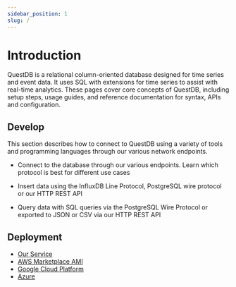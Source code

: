 ```yaml
---
sidebar_position: 1
slug: /
---
```


# Introduction

QuestDB is a relational column-oriented database designed for time series and event data. It uses SQL with extensions for time series to assist with real-time analytics. These pages cover core concepts of QuestDB, including setup steps, usage guides, and reference documentation for syntax, APIs and configuration.

## Develop

This section describes how to connect to QuestDB using a variety of tools and programming languages through our various network endpoints.

- Connect to the database through our various endpoints. Learn which protocol is best for different use cases

- Insert data using the InfluxDB Line Protocol, PostgreSQL wire protocol or our HTTP REST API

- Query data with SQL queries via the PostgreSQL Wire Protocol or exported to JSON or CSV via our HTTP REST API

## Deployment

- [Our Service](deployment/intro)
- [AWS Marketplace AMI](deployment/intro)
- [Google Cloud Platform](deployment/intro)
- [Azure](deployment/intro)
